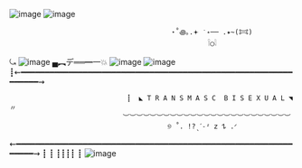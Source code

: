 ![image](https://github.com/user-attachments/assets/5e439875-9f19-4bc8-848c-0963ac756bf5) ![image](https://github.com/user-attachments/assets/1a4de45f-9b91-43c7-b736-b9205e1712f5)

                                              
                                           
                                            ⋆˚꩜｡.𖥔 ݁ ˖── .✦~(𐂯) 
                                                     𓌉◯𓇋

                                        
⤿
![image](https://github.com/user-attachments/assets/6b258fc9-d498-4cd6-ac20-023fcfdb80ca) ▄︻デ══━一💥  ![image](https://github.com/user-attachments/assets/9b3c2618-a5f2-4008-9bac-101674faf57e) ![image](https://github.com/user-attachments/assets/34a1453f-aaa6-48ee-b3b4-b8846ae11eaa)                             
┋⇜━━━━━━━━━━━━━━━━━━━━━━━━━━━━━━━━━━━━━━━━━━━━━━━━━━━━━━━━━━━━━━━⇝


                                 ┋  ◣ T R A N S M A S C  B I S E X U A L ◥ 〃
                                ︶︶︶︶︶︶︶︶︶︶︶︶︶︶︶︶︶︶︶︶︶︶︶︶︶
                                           ୭ ˚. !?ˎˊ˗ᶻ 𝗓 𐰁 .ᐟ

⇜━━━━━━━━━━━━━━━━━━━━━━━━━━━━━━━━━━━━━━━━━━━━━━━━━━━━━━━━━━━━━━━⇝
┋  ┋ ┋┋┋┋ ┋ ![image](https://github.com/user-attachments/assets/db4ebf38-cbe8-4453-a37c-47d5105e6a4e) 



